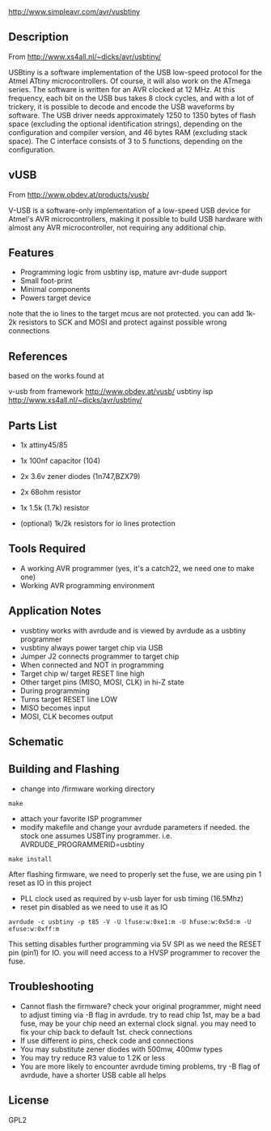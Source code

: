 http://www.simpleavr.com/avr/vusbtiny


Description
-------

From http://www.xs4all.nl/~dicks/avr/usbtiny/

USBtiny is a software implementation of the USB low-speed protocol for the Atmel ATtiny microcontrollers. Of course, it will also work on the ATmega series. The software is written for an AVR clocked at 12 MHz. At this frequency, each bit on the USB bus takes 8 clock cycles, and with a lot of trickery, it is possible to decode and encode the USB waveforms by software. The USB driver needs approximately 1250 to 1350 bytes of flash space (excluding the optional identification strings), depending on the configuration and compiler version, and 46 bytes RAM (excluding stack space). The C interface consists of 3 to 5 functions, depending on the configuration.


vUSB
-------

From http://www.obdev.at/products/vusb/

V-USB is a software-only implementation of a low-speed USB device for Atmel's AVR microcontrollers, making it possible to build USB hardware with almost any AVR microcontroller, not requiring any additional chip.


Features
-------

* Programming logic from usbtiny isp, mature avr-dude support
* Small foot-print
* Minimal components
* Powers target device


note that the io lines to the target mcus are not protected. you can add 1k-2k resistors to SCK and MOSI and protect against possible wrong connections


References
-------

based on the works found at

v-usb from framework http://www.obdev.at/vusb/
usbtiny isp http://www.xs4all.nl/~dicks/avr/usbtiny/


Parts List
-------

* 1x attiny45/85
* 1x 100nf capacitor (104)
* 2x 3.6v zener diodes (1n747,BZX79)
* 2x 68ohm resistor
* 1x 1.5k (1.7k) resistor

* (optional) 1k/2k resistors for io lines protection


Tools Required
-------
* A working AVR programmer (yes, it's a catch22, we need one to make one)
* Working AVR programming environment


Application Notes
-------

* vusbtiny works with avrdude and is viewed by avrdude as a usbtiny programmer
* vusbtiny always power target chip via USB
* Jumper J2 connects programmer to target chip
* When connected and NOT in programming
* Target chip w/ target RESET line high
* Other target pins (MISO, MOSI, CLK) in hi-Z state
* During programming
* Turns target RESET line LOW
* MISO becomes input
* MOSI, CLK becomes output


Schematic
-------


Building and Flashing
-------

* change into /firmware working directory
```
make
```
* attach your favorite ISP programmer
* modify makefile and change your avrdude parameters if needed. the stock one assumes USBTiny programmer. i.e. AVRDUDE_PROGRAMMERID=usbtiny
```
make install
```
After flashing firmware, we need to properly set the fuse, we are using pin 1 reset as IO in this project

* PLL clock used as required by v-usb layer for usb timing (16.5Mhz)
* reset pin disabled as we need to use it as IO
```
avrdude -c usbtiny -p t85 -V -U lfuse:w:0xe1:m -U hfuse:w:0x5d:m -U efuse:w:0xff:m
```

This setting disables further programming via 5V SPI as we need the RESET pin (pin1) for IO. you will need access to a HVSP programmer to recover the fuse.


Troubleshooting
-------

* Cannot flash the firmware? check your original programmer, might need to adjust timing via -B flag in avrdude. try to read chip 1st, may be a bad fuse, may be your chip need an external clock signal. you may need to fix your chip back to default 1st.
    check connections
* If use different io pins, check code and connections
* You may substitute zener diodes with 500mw, 400mw types
* You may try reduce R3 value to 1.2K or less
* You are more likely to encounter avrdude timing problems, try -B flag of avrdude, have a shorter USB cable all helps


License
-------

GPL2
